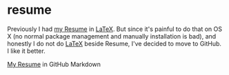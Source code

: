 # resume

Previously I had [my Resume](Resume.md) in [LaTeX](http://www.latex-project.org).  But
since it's painful to do that on OS X (no normal package management and
manually installation is bad), and honestly I do not do
[LaTeX](http://www.latex-project.org) beside Resume, I've decided to move to
GitHub.  I like it better.

[My Resume](Resume.md) in GitHub Markdown
